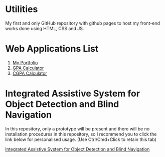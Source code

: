 # Utilities
My first and only GitHub repository with github pages to host my front-end works done using HTML, CSS and JS.

# Web Applications List
1. [My Portfolio](https://syedsahil80328.github.io/Utilities/personals/portfolio.html)
2. [GPA Calculator](https://SyedSahil80328.github.io/Utilities/GPA2/calc.html)
3. [CGPA Calculator](https://SyedSahil80328.github.io/Utilities/GPA2/cgpa.html)

# Integrated Assistive System for Object Detection and Blind Navigation
In this repository, only a prototype will be present and there will be no installation procedures in this repository, so I recommend you to click the link below for personalised usage. (Use Ctrl/Cmd+Click to retain this tab)

[Integrated Assistive System for Object Detection and Blind Navigation](https://github.com/SyedSahil80328/Integrated-Assistive-System-For-Object-Detection-And-Blind-Navigation)

